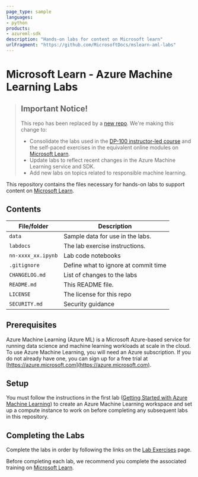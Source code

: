 ```yaml
---
page_type: sample
languages:
- python
products:
- azureml-sdk
description: "Hands-on labs for content on Microsoft learn"
urlFragment: "https://github.com/MicrosoftDocs/mslearn-aml-labs"
---
```


# Microsoft Learn - Azure Machine Learning Labs

> ## Important Notice!
>
> This repo has been replaced by a [new repo](https://aka.ms/mslearn-dp100). We're making this change to:
> - Consolidate the labs used in the [DP-100 instructor-led course](https://docs.microsoft.com/learn/certifications/courses/dp-100t01_) and the self-paced exercises in the equivalent online modules on [Microsoft Learn](https://docs.microsoft.com/learn/paths/build-ai-solutions-with-azure-ml-service/).
> - Update labs to reflect recent changes in the Azure Machine Learning service and SDK.
> - Add new labs on topics related to responsible machine learning.

<!-- 
Guidelines on README format: https://review.docs.microsoft.com/help/onboard/admin/samples/concepts/readme-template?branch=master

Guidance on onboarding samples to docs.microsoft.com/samples: https://review.docs.microsoft.com/help/onboard/admin/samples/process/onboarding?branch=master

Taxonomies for products and languages: https://review.docs.microsoft.com/new-hope/information-architecture/metadata/taxonomies?branch=master
-->

This repository contains the files necessary for hands-on labs to support content on [Microsoft Learn](https://docs.microsoft.com/learn/paths/build-ai-solutions-with-azure-ml-service/).

## Contents

| File/folder       | Description                                |
|-------------------|--------------------------------------------|
| `data`            | Sample data for use in the labs.           |
| `labdocs`         | The lab exercise instructions.             |
| `nn-xxxx_xx.ipynb`| Lab code notebooks                         |
| `.gitignore`      | Define what to ignore at commit time       |
| `CHANGELOG.md`    | List of changes to the labs                |
| `README.md`       | This README file.                          |
| `LICENSE`         | The license for this repo                  |
| `SECURITY.md`     | Security guidance                          |

## Prerequisites

Azure Machine Learning (Azure ML) is a Microsoft Azure-based service for running data science and machine learning workloads at scale in the cloud. To use Azure Machine Learning, you will need an Azure subscription. If you do not already have one, you can sign up for a free trial at [https://azure.microsoft.com](https://azure.microsoft.com).

## Setup

You must follow the instructions in the first lab ([Getting Started with Azure Machine Learning](./labdocs/Lab01.md)) to create an Azure Machine Learning workspace and set up a compute instance to work on before completing any subsequent labs in this repository.

## Completing the Labs

Complete the labs in order by following the links on the [Lab Exercises](./labdocs/README.md) page.

Before completing each lab, we recommend you complete the associated training on [Microsoft Learn](https://docs.microsoft.com/learn/paths/build-ai-solutions-with-azure-ml-service/).
